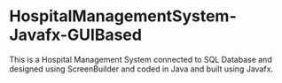 # HospitalManagementSystem-Javafx-GUIBased
This is a Hospital Management System connected to SQL Database and designed using ScreenBuilder and coded in Java and built using Javafx.
